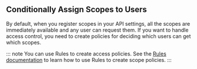 ## Conditionally Assign Scopes to Users

By default, when you register scopes in your API settings, all the scopes are immediately available and any user can request them. 
If you want to handle access control, you need to create policies for deciding which users can get which scopes. 

::: note
You can use Rules to create access policies. See the [Rules documentation](/rules) to learn how to use Rules to create scope policies.
:::
